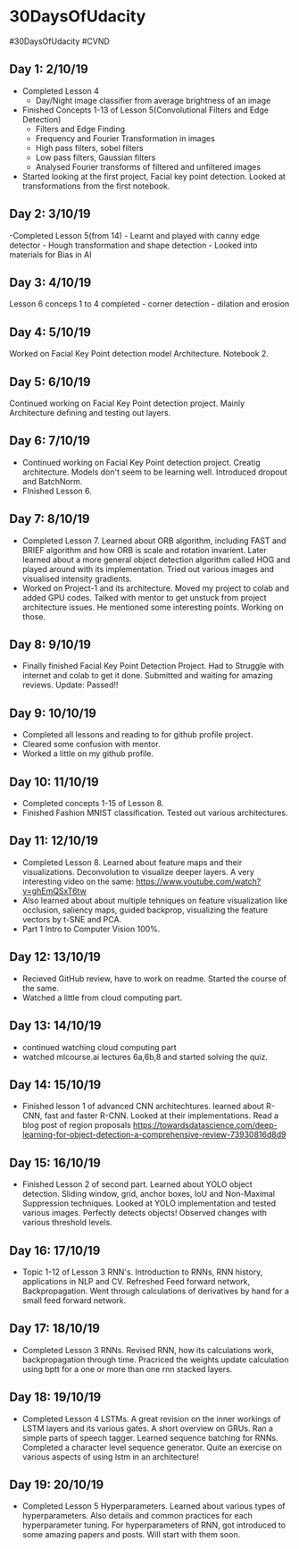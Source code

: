 # 30DaysOfUdacity

#30DaysOfUdacity #CVND

## Day 1: 2/10/19

- Completed Lesson 4
	- Day/Night image classifier from average brightness of an image
- Finished Concepts 1-13 of Lesson 5(Convolutional Filters and Edge Detection)
	- Filters and Edge Finding
	- Frequency and Fourier Transformation in images
	- High pass filters, sobel filters
	- Low pass filters, Gaussian filters
	- Analysed Fourier transforms of filtered and unfiltered images
- Started looking at the first project, Facial key point detection. Looked at transformations from the first notebook.

## Day 2: 3/10/19

-Completed Lesson 5(from 14)
	- Learnt and played with canny edge detector
	- Hough transformation and shape detection
	- Looked into materials for Bias in AI

## Day 3: 4/10/19

Lesson 6 conceps 1 to 4 completed
	- corner detection
	- dilation and erosion

## Day 4: 5/10/19

Worked on Facial Key Point detection model Architecture. Notebook 2.

## Day 5: 6/10/19

Continued working on Facial Key Point detection project. Mainly Architecture defining and testing out layers.

## Day 6: 7/10/19

- Continued working on Facial Key Point detection project. Creatig architecture. Models don't seem to be learning well. Introduced dropout and BatchNorm.
- FInished Lesson 6.

## Day 7: 8/10/19

- Completed Lesson 7. Learned about ORB algorithm, including FAST and BRIEF algorithm and how ORB is scale and rotation invarient. Later learned about a more general object detection algorithm called HOG and played around with its implementation. Tried out various images and visualised intensity gradients.
- Worked on Project-1 and its architecture. Moved my project to colab and added GPU codes. Talked with mentor to get unstuck from project architecture issues. He mentioned some interesting points. Working on those.

## Day 8: 9/10/19

- Finally finished Facial Key Point Detection Project. Had to Struggle with internet and colab to get it done. Submitted and waiting for amazing reviews. Update: Passed!!

## Day 9: 10/10/19

- Completed all lessons and reading to for github profile project.
- Cleared some confusion with mentor.
- Worked a little on my github profile.

## Day 10: 11/10/19

- Completed concepts 1-15 of Lesson 8.
- Finished Fashion MNIST classification. Tested out various architectures.

## Day 11: 12/10/19
- Completed Lesson 8. Learned about feature maps and their visualizations. Deconvolution to visualize deeper layers. A very interesting video on the same: https://www.youtube.com/watch?v=ghEmQSxT6tw
- Also learned about about multiple tehniques on feature visualization like occlusion, saliency maps, guided backprop, visualizing the feature vectors by t-SNE and PCA.
- Part 1 Intro to Computer Vision 100%.

## Day 12: 13/10/19
- Recieved GitHub review, have to work on readme. Started the course of the same.
- Watched a little from cloud computing part.

## Day 13: 14/10/19
- continued watching cloud computing part
- watched mlcourse.ai lectures 6a,6b,8 and started solving the quiz.

## Day 14: 15/10/19
- Finished lesson 1 of advanced CNN architechtures. learned about R-CNN, fast and faster R-CNN. Looked at their implementations. Read a blog post of region proposals https://towardsdatascience.com/deep-learning-for-object-detection-a-comprehensive-review-73930816d8d9

## Day 15: 16/10/19
- Finished Lesson 2 of second part. Learned about YOLO object detection. Sliding window, grid, anchor boxes, IoU and Non-Maximal Suppression techniques. Looked at YOLO implementation and tested various images. Perfectly detects objects! Observed changes with various threshold levels.

## Day 16: 17/10/19
- Topic 1-12 of Lesson 3 RNN's. Introduction to RNNs, RNN history, applications in NLP and CV. Refreshed Feed forward network, Backpropagation. Went through calculations of derivatives by hand for a small feed forward network.

## Day 17: 18/10/19
- Completed Lesson 3 RNNs. Revised RNN, how its calculations work, backpropagation through time. Pracriced the weights update calculation using bptt for a one or more than one rnn stacked layers.

## Day 18: 19/10/19
- Completed Lesson 4 LSTMs. A great revision on the inner workings of LSTM layers and its various gates. A short overview on GRUs. Ran a simple parts of speech tagger. Learned sequence batching for RNNs. Completed a character level sequence generator. Quite an exercise on various aspects of using lstm in an architecture!

## Day 19: 20/10/19
- Completed Lesson 5 Hyperparameters. Learned about various types of hyperparameters. Also details and common practices for each hyperparameter tuning. For hyperparameters of RNN, got introduced to some amazing papers and posts. Will start with them soon.
